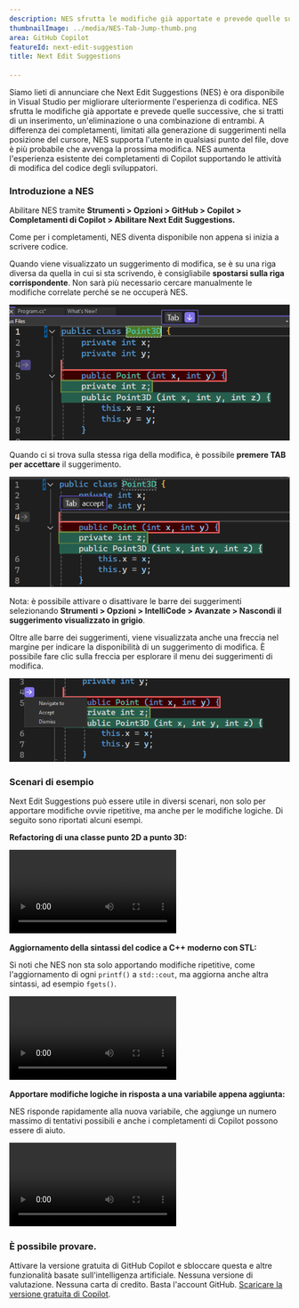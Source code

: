 ```yaml
---
description: NES sfrutta le modifiche già apportate e prevede quelle successive, che si tratti di un inserimento, un'eliminazione o una combinazione di entrambi.
thumbnailImage: ../media/NES-Tab-Jump-thumb.png
area: GitHub Copilot
featureId: next-edit-suggestion
title: Next Edit Suggestions

---
```



Siamo lieti di annunciare che Next Edit Suggestions (NES) è ora disponibile in Visual Studio per migliorare ulteriormente l'esperienza di codifica. NES sfrutta le modifiche già apportate e prevede quelle successive, che si tratti di un inserimento, un'eliminazione o una combinazione di entrambi. A differenza dei completamenti, limitati alla generazione di suggerimenti nella posizione del cursore, NES supporta l'utente in qualsiasi punto del file, dove è più probabile che avvenga la prossima modifica. NES aumenta l'esperienza esistente dei completamenti di Copilot supportando le attività di modifica del codice degli sviluppatori.

### Introduzione a NES
Abilitare NES tramite **Strumenti > Opzioni > GitHub > Copilot > Completamenti di Copilot > Abilitare Next Edit Suggestions.**

Come per i completamenti, NES diventa disponibile non appena si inizia a scrivere codice.

Quando viene visualizzato un suggerimento di modifica, se è su una riga diversa da quella in cui si sta scrivendo, è consigliabile **spostarsi sulla riga corrispondente**. Non sarà più necessario cercare manualmente le modifiche correlate perché se ne occuperà NES.

 ![NES: premere TAB per passare alla barra dei suggerimenti](../media/NES-Tab-Jump.png)

Quando ci si trova sulla stessa riga della modifica, è possibile **premere TAB per accettare** il suggerimento.

  ![NES: premere TAB per accettare la barra dei suggerimenti](../media/NES-Tab-Accept.png)

Nota: è possibile attivare o disattivare le barre dei suggerimenti selezionando **Strumenti > Opzioni > IntelliCode > Avanzate > Nascondi il suggerimento visualizzato in grigio**. 

Oltre alle barre dei suggerimenti, viene visualizzata anche una freccia nel margine per indicare la disponibilità di un suggerimento di modifica. È possibile fare clic sulla freccia per esplorare il menu dei suggerimenti di modifica.

  ![NES: freccia nel margine](../media/NES-Gutter-Arrow.png)


### Scenari di esempio
Next Edit Suggestions può essere utile in diversi scenari, non solo per apportare modifiche ovvie ripetitive, ma anche per le modifiche logiche. Di seguito sono riportati alcuni esempi.

**Refactoring di una classe punto 2D a punto 3D:**
 
![NES: refactoring di una classe punto](../media/NES-Point.mp4)

**Aggiornamento della sintassi del codice a C++ moderno con STL:**

Si noti che NES non sta solo apportando modifiche ripetitive, come l'aggiornamento di ogni `printf()` a `std::cout`, ma aggiorna anche altra sintassi, ad esempio `fgets()`.

![NES: aggiornamento della sintassi C++](../media/NES-Migration.mp4)

**Apportare modifiche logiche in risposta a una variabile appena aggiunta:**

NES risponde rapidamente alla nuova variabile, che aggiunge un numero massimo di tentativi possibili e anche i completamenti di Copilot possono essere di aiuto.

![NES: aggiungere nuove variabili](../media/NES-AddVariable.mp4)

### È possibile provare.
Attivare la versione gratuita di GitHub Copilot e sbloccare questa e altre funzionalità basate sull'intelligenza artificiale.
Nessuna versione di valutazione. Nessuna carta di credito. Basta l'account GitHub. [Scaricare la versione gratuita di Copilot](https://github.com/settings/copilot).
